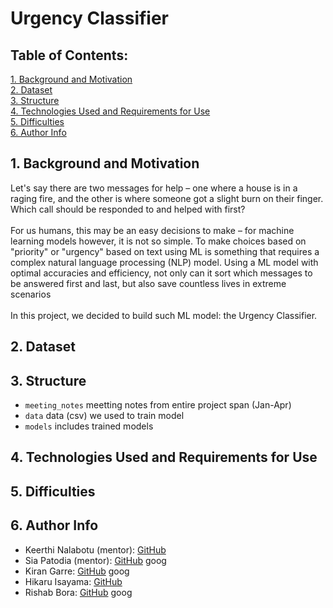 # Urgency Classifier

## Table of Contents:
[1. Background and Motivation](https://github.com/acmucsd-projects/wi24-ai-team-1/blob/main/README.md#1-background-and-motivation)<br />
[2. Dataset](https://github.com/acmucsd-projects/wi24-ai-team-1/blob/main/README.md#2-dataset)
<br />
[3. Structure](https://github.com/acmucsd-projects/wi24-ai-team-1/blob/main/README.md#3-structure)
<br />
[4. Technologies Used and Requirements for Use](https://github.com/acmucsd-projects/wi24-ai-team-1/blob/main/README.md#4-technologies-used-and-requirements-for-use)
<br />
[5. Difficulties](https://github.com/acmucsd-projects/wi24-ai-team-1/blob/main/README.md#5-difficulties)
<br />
[6. Author Info](https://github.com/acmucsd-projects/wi24-ai-team-1/blob/main/README.md#6-author-info)

## 1. Background and Motivation
Let's say there are two messages for help – one where a house is in a raging fire, and the other is where someone got a slight burn on their finger. Which call should be responded to and helped with first?
<br />
<br />
For us humans, this may be an easy decisions to make – for machine learning models however, it is not so simple. To make choices based on "priority" or "urgency" based on text using ML is something that requires a complex natural language processing (NLP) model. Using a ML model with optimal accuracies and efficiency, not only can it sort which messages to be answered first and last, but also save countless lives in extreme scenarios
<br />
<br />
In this project, we decided to build such ML model: the Urgency Classifier.

## 2. Dataset

## 3. Structure
* `meeting_notes` meetting notes from entire project span (Jan-Apr)
* `data` data (csv) we used to train model
* `models` includes trained models

## 4. Technologies Used and Requirements for Use

## 5. Difficulties

## 6. Author Info
- Keerthi Nalabotu (mentor): [GitHub](https://github.com/keerthinalabotu)
- Sia Patodia (mentor): [GitHub](https://www.google.com/) goog
- Kiran Garre: [GitHub](https://www.google.com/) goog
- Hikaru Isayama: [GitHub](https://github.com/SeanIsayama)
- Rishab Bora: [GitHub](https://www.google.com/) goog


